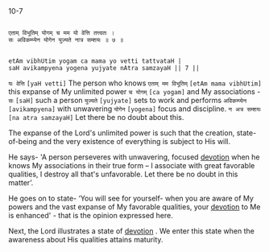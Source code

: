 ## <a name='_7'></a>
10-7


```shloka-sa

एताम् विभूतिम् योगम् च मम यो वेत्ति तत्त्वतः ।
सः अविकम्प्येन योगेन युज्यते नात्र सम्शयः ॥ ७ ॥

```
```shloka-sa-hk

etAm vibhUtim yogam ca mama yo vetti tattvataH |
saH avikampyena yogena yujyate nAtra samzayaH || 7 ||

```
`यः वेत्ति` `[yaH vetti]` The person who knows `एताम् मम विभूतिम्` `[etAm mama vibhUtim]` this expanse of My unlimited power `च योगम्` `[ca yogam]` and My associations - `सः` `[saH]` such a person `युज्यते` `[yujyate]` sets to work and performs `अविकम्प्येन` `[avikampyena]` with unwavering `योगेन` `[yogena]` focus and discipline. `न अत्र सम्शयः` `[na atra samzayaH]` Let there be no doubt about this.



The expanse of the Lord's unlimited power is such that the creation, state-of-being and the very existence of everything is subject to His will. 

He says- 'A person perseveres with unwavering, focused 
[devotion](bhakti_a_defn)
 when he knows My associations in their true form – I associate with great favorable qualities, I destroy all that's unfavorable. Let there be no doubt in this matter’.

He goes on to state- ‘You will see for yourself- when you are aware of My powers and the vast expanse of My favorable qualities, your 
[devotion](bhakti_a_defn)
 to Me is enhanced' - that is the opinion expressed here. 

Next, the Lord illustrates a state of 
[devotion](bhakti_a_defn)
. We enter this state when the awareness about His qualities attains maturity.


